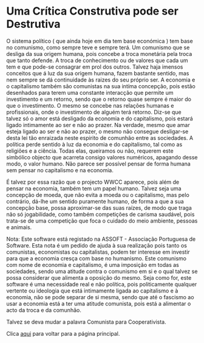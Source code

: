 # Uma Crítica Construtiva pode ser Destrutiva

O sistema político ( que ainda hoje em dia tem base económica ) tem base no comunismo, como sempre teve e sempre terá. Um comunismo que se desliga da sua origem humana, pois concebe a troca monetária pela troca que tanto defende. A troca de conhecimento ou de valores que cada um tem e que pode-se consagrar em prol dos outros. Talvez haja imensos conceitos que á luz da sua origem humana, fazem bastante sentido, mas nem sempre se dá continuidade às raizes do seu próprio ser. A economia e o capitalismo também são comunistas na sua intíma concepção, pois estão desenhados para terem uma constante interacção que permite um investimento e um retorno, sendo que o retorno quase sempre é maior do que o investimento. O mesmo se concebe nas relações humanas e profissionais, onde o investimento de alguém terá retorno. Diz-se que talvez só o amor está desligado da economia e do capitalismo, pois estará ligado intimamente ao ser e não ao prazer. Na verdade, mesmo que amar esteja ligado ao ser e não ao prazer, o mesmo não consegue desligar-se desta lei tão enraizada neste espirito de comunhão entre as sociedades. A política perde sentido à luz da economia e do capitalismo, tal como as religiões e a ciência. Todas elas, queiramos ou não, requerem este simbólico objecto que acarreta consigo valores numéricos, apagando desse modo, o valor humano. Não parece ser possível pensar de forma humana sem pensar no capitalismo e na economia.

É talvez por essa razão que o projecto WWCC aparece, pois além de pensar na economia, também tem um papel humano. Talvez seja uma concepção de moeda, que não evita a moeda ou o capitalismo, mas pelo contrário, dá-lhe um sentido puramente humano, de forma a que a sua concepção base, possa aproximar-se das suas raízes, de modo que traga não só jogabilidade, como também competições de carisma saudável, pois trata-se de uma competição que foca o cuidado do meio ambiente, pessoas e animais.

Nota: Este software está registado na ASSOFT - Associação Portuguesa de Software. Esta nota é um pedido de ajuda à sua realização pois tanto os comunistas, economistas ou capitalistas, podem ter interesse em investir para que a economia cresça com base no humanismo. Este comunismo com nome de economia e capitalismo, é uma imposição em todas as sociedades, sendo uma atitude contra o comunismo em si e o qual talvez se possa considerar que alimenta a oposição do mesmo. Seja como for, este software é uma necessidade real e não política, pois politicamente qualquer vertente ou ideologia que está intimamente ligada ao capitalismo e à economia, não se pode separar de si mesma, sendo que até o fascismo ao usar a economia está a ter uma atitude comunista, pois está a alimentar o acto da troca e da comunhão.

Talvez se deva mudar a palavra Comunista para Cooperativista.

Clica [aqui](../README.md) para voltar para a página principal.
